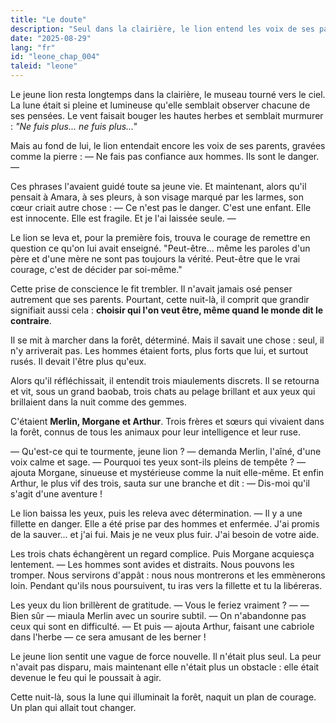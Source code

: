 ```yaml
---
title: "Le doute"
description: "Seul dans la clairière, le lion entend les voix de ses parents qui l'invitent à se méfier des hommes. Mais pour la première fois, il ose remettre en question ce qu'il a toujours cru, et de ce doute naît le courage d'agir."
date: "2025-08-29"
lang: "fr"
id: "leone_chap_004"
taleid: "leone"
---
```


Le jeune lion resta longtemps dans la clairière, le museau tourné vers le ciel. La lune était si pleine et lumineuse qu'elle semblait observer chacune de ses pensées.
Le vent faisait bouger les hautes herbes et semblait murmurer : *"Ne fuis plus... ne fuis plus..."*

Mais au fond de lui, le lion entendait encore les voix de ses parents, gravées comme la pierre :
— Ne fais pas confiance aux hommes. Ils sont le danger. —

Ces phrases l'avaient guidé toute sa jeune vie. Et maintenant, alors qu'il pensait à Amara, à ses pleurs, à son visage marqué par les larmes, son cœur criait autre chose :
— Ce n'est pas le danger. C'est une enfant. Elle est innocente. Elle est fragile. Et je l'ai laissée seule. —

Le lion se leva et, pour la première fois, trouva le courage de remettre en question ce qu'on lui avait enseigné.
"Peut-être... même les paroles d'un père et d'une mère ne sont pas toujours la vérité. Peut-être que le vrai courage, c'est de décider par soi-même."

Cette prise de conscience le fit trembler. Il n'avait jamais osé penser autrement que ses parents. Pourtant, cette nuit-là, il comprit que grandir signifiait aussi cela : **choisir qui l'on veut être, même quand le monde dit le contraire**.

Il se mit à marcher dans la forêt, déterminé.
Mais il savait une chose : seul, il n'y arriverait pas. Les hommes étaient forts, plus forts que lui, et surtout rusés. Il devait l'être plus qu'eux.

Alors qu'il réfléchissait, il entendit trois miaulements discrets. Il se retourna et vit, sous un grand baobab, trois chats au pelage brillant et aux yeux qui brillaient dans la nuit comme des gemmes.

C'étaient **Merlin, Morgane et Arthur**.
Trois frères et sœurs qui vivaient dans la forêt, connus de tous les animaux pour leur intelligence et leur ruse.

— Qu'est-ce qui te tourmente, jeune lion ? — demanda Merlin, l'aîné, d'une voix calme et sage.
— Pourquoi tes yeux sont-ils pleins de tempête ? — ajouta Morgane, sinueuse et mystérieuse comme la nuit elle-même.
Et enfin Arthur, le plus vif des trois, sauta sur une branche et dit :
— Dis-moi qu'il s'agit d'une aventure !

Le lion baissa les yeux, puis les releva avec détermination.
— Il y a une fillette en danger. Elle a été prise par des hommes et enfermée. J'ai promis de la sauver... et j'ai fui. Mais je ne veux plus fuir. J'ai besoin de votre aide.

Les trois chats échangèrent un regard complice. Puis Morgane acquiesça lentement.
— Les hommes sont avides et distraits. Nous pouvons les tromper. Nous servirons d'appât : nous nous montrerons et les emmènerons loin. Pendant qu'ils nous poursuivent, tu iras vers la fillette et tu la libéreras.

Les yeux du lion brillèrent de gratitude.
— Vous le feriez vraiment ? —
— Bien sûr — miaula Merlin avec un sourire subtil. — On n'abandonne pas ceux qui sont en difficulté.
— Et puis — ajouta Arthur, faisant une cabriole dans l'herbe — ce sera amusant de les berner !

Le jeune lion sentit une vague de force nouvelle. Il n'était plus seul.
La peur n'avait pas disparu, mais maintenant elle n'était plus un obstacle : elle était devenue le feu qui le poussait à agir.

Cette nuit-là, sous la lune qui illuminait la forêt, naquit un plan de courage.
Un plan qui allait tout changer.
